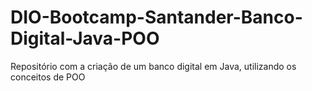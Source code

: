 # DIO-Bootcamp-Santander-Banco-Digital-Java-POO
 Repositório com a criação de um banco digital em Java, utilizando os conceitos de POO
